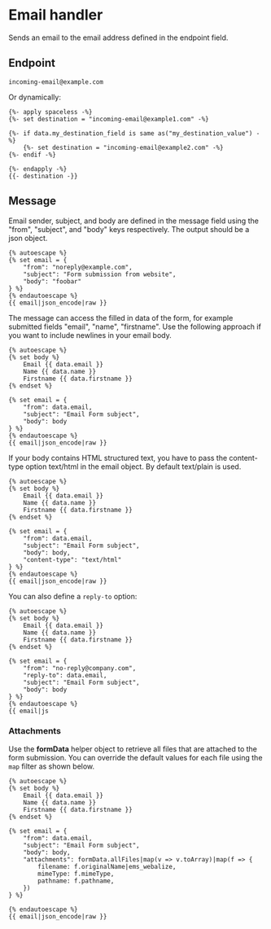 # Email handler

Sends an email to the email address defined in the endpoint field. 

## Endpoint

```twig 
incoming-email@example.com
```

Or dynamically:
```twig
{%- apply spaceless -%}
{%- set destination = "incoming-email@example1.com" -%}

{%- if data.my_destination_field is same as("my_destination_value") -%}
    {%- set destination = "incoming-email@example2.com" -%}
{%- endif -%}

{%- endapply -%}
{{- destination -}}
```

## Message
Email sender, subject, and body are defined in the message field using the "from", "subject", and "body" keys respectively. The output should be a json object.
```twig 
{% autoescape %}
{% set email = {
    "from": "noreply@example.com",
    "subject": "Form submission from website",
    "body": "foobar"
} %}
{% endautoescape %}
{{ email|json_encode|raw }}
```

The message can access the filled in data of the form, for example submitted fields "email", "name", "firstname". Use the following approach if you want to include newlines in your email body.
```twig
{% autoescape %}
{% set body %}
    Email {{ data.email }}
    Name {{ data.name }}
    Firstname {{ data.firstname }}
{% endset %}

{% set email = {
    "from": data.email,
    "subject": "Email Form subject",
    "body": body
} %}
{% endautoescape %}
{{ email|json_encode|raw }}
```

If your body contains HTML structured text, you have to pass the content-type option text/html in the email object. By default text/plain is used.
```twig
{% autoescape %}
{% set body %}
    Email {{ data.email }}
    Name {{ data.name }}
    Firstname {{ data.firstname }}
{% endset %}

{% set email = {
    "from": data.email,
    "subject": "Email Form subject",
    "body": body,
    "content-type": "text/html"
} %}
{% endautoescape %}
{{ email|json_encode|raw }}
```

You can also define a `reply-to` option:

```twig
{% autoescape %}
{% set body %}
    Email {{ data.email }}
    Name {{ data.name }}
    Firstname {{ data.firstname }}
{% endset %}

{% set email = {
    "from": "no-reply@company.com",
    "reply-to": data.email,
    "subject": "Email Form subject",
    "body": body
} %}
{% endautoescape %}
{{ email|js
```

### Attachments

Use the **formData** helper object to retrieve all files that are attached to the form submission.
You can override the default values for each file using the `map` filter as shown below.

```twig 
{% autoescape %}
{% set body %}
    Email {{ data.email }}
    Name {{ data.name }}
    Firstname {{ data.firstname }}
{% endset %}

{% set email = {
    "from": data.email,
    "subject": "Email Form subject",
    "body": body,
    "attachments": formData.allFiles|map(v => v.toArray)|map(f => {
        filename: f.originalName|ems_webalize,
        mimeType: f.mimeType,
        pathname: f.pathname,
    })
} %}

{% endautoescape %}
{{ email|json_encode|raw }}
```
